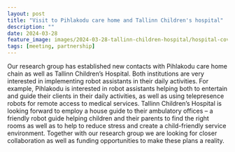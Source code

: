 ```yaml
---
layout: post
title: "Visit to Pihlakodu care home and Tallinn Children's hospital"
description: ""
date: 2024-03-28
feature_image: images/2024-03-28-tallinn-children-hospital/hospital-cover.jpg
tags: [meeting, partnership]
---
```


Our research group has established new contacts with Pihlakodu care home chain as well as Tallinn Children’s Hospital. Both institutions are very interested in implementing robot assistants in their daily activities. For example, Pihlakodu is interested in robot assistants helping both to entertain and guide their clients in their daily activities, as well as using telepresence robots for remote access to medical services. Tallinn Children’s Hospital is looking forward to employ a house guide to their ambulatory offices – a friendly robot guide helping children and their parents to find the right rooms as well as to help to reduce stress and create a child-friendly service environment. Together with our research group we are looking for closer collaboration as well as funding opportunities to make these plans a reality.